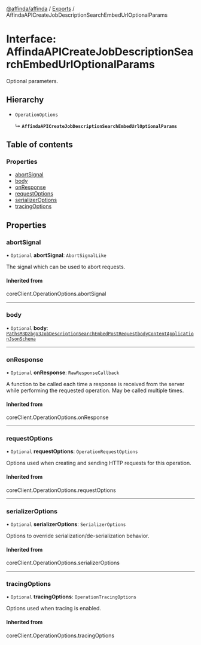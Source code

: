 [@affinda/affinda](../README.md) / [Exports](../modules.md) / AffindaAPICreateJobDescriptionSearchEmbedUrlOptionalParams

# Interface: AffindaAPICreateJobDescriptionSearchEmbedUrlOptionalParams

Optional parameters.

## Hierarchy

- `OperationOptions`

  ↳ **`AffindaAPICreateJobDescriptionSearchEmbedUrlOptionalParams`**

## Table of contents

### Properties

- [abortSignal](AffindaAPICreateJobDescriptionSearchEmbedUrlOptionalParams.md#abortsignal)
- [body](AffindaAPICreateJobDescriptionSearchEmbedUrlOptionalParams.md#body)
- [onResponse](AffindaAPICreateJobDescriptionSearchEmbedUrlOptionalParams.md#onresponse)
- [requestOptions](AffindaAPICreateJobDescriptionSearchEmbedUrlOptionalParams.md#requestoptions)
- [serializerOptions](AffindaAPICreateJobDescriptionSearchEmbedUrlOptionalParams.md#serializeroptions)
- [tracingOptions](AffindaAPICreateJobDescriptionSearchEmbedUrlOptionalParams.md#tracingoptions)

## Properties

### abortSignal

• `Optional` **abortSignal**: `AbortSignalLike`

The signal which can be used to abort requests.

#### Inherited from

coreClient.OperationOptions.abortSignal

___

### body

• `Optional` **body**: [`PathsM3DzbgV3JobDescriptionSearchEmbedPostRequestbodyContentApplicationJsonSchema`](PathsM3DzbgV3JobDescriptionSearchEmbedPostRequestbodyContentApplicationJsonSchema.md)

___

### onResponse

• `Optional` **onResponse**: `RawResponseCallback`

A function to be called each time a response is received from the server
while performing the requested operation.
May be called multiple times.

#### Inherited from

coreClient.OperationOptions.onResponse

___

### requestOptions

• `Optional` **requestOptions**: `OperationRequestOptions`

Options used when creating and sending HTTP requests for this operation.

#### Inherited from

coreClient.OperationOptions.requestOptions

___

### serializerOptions

• `Optional` **serializerOptions**: `SerializerOptions`

Options to override serialization/de-serialization behavior.

#### Inherited from

coreClient.OperationOptions.serializerOptions

___

### tracingOptions

• `Optional` **tracingOptions**: `OperationTracingOptions`

Options used when tracing is enabled.

#### Inherited from

coreClient.OperationOptions.tracingOptions
